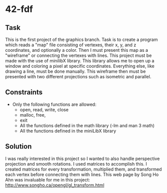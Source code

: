 # 42-fdf
## Task
This is the first project of the graphics branch. Task is to create a program which reads a "map" file consisting of vertexes, their x, y, and z coordinates, and optionally a color.
Then I must present this map as a "wireframe" or connecting the vertexes with lines. This project must be made with the use of minilibX library. This library allows me to open up a window and coloring a pixel at specific coordinates. Everything else, like drawing a line, must be done manually.
This wireframe then must be presented with two different projections such as isometric and parallel.
## Constraints
- Only the following functions are allowed:
  - open, read, write, close
  - malloc, free,
  - exit
  - All the functions defined in the math library (-lm and man 3 math)
  - All the functions defined in the miniLibX library
## Solution
I was really interested in this project so I wanted to also handle perspective projection and smooth rotations. I used matrices to accomplish this. I created matrices for every transformation, multiplied them, and transformed each vertex before connecting them with lines.
This web page by Song Ho Ahn was invaluable for me in this project: http://www.songho.ca/opengl/gl_transform.html
